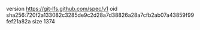 version https://git-lfs.github.com/spec/v1
oid sha256:720f2a133082c3285de9c2d28a7d38826a28a7cfb2ab07a43859f99fef21a82a
size 1374
